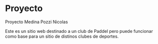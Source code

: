 # Proyecto
Proyecto Medina Pozzi Nicolas

Este es un sitio web destinado a un club de Paddel pero puede funcionar como base para un sitio de distinos clubes de deportes.
